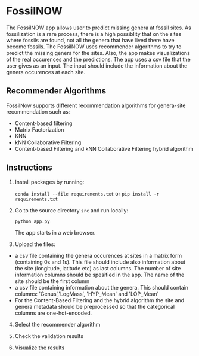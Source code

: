 # FossilNOW

The FossilNOW app allows user to predict missing genera at fossil sites. As fossilization is a rare process, there is a high possiblity that on the sites where fossils are found, not all the genera that have lived there have become fossils. The FossilNOW uses recommender algorithms to try to predict the missing genera for the sites. Also, the app makes visualizations of the real occurences and the predictions. The app uses a csv file that the user gives as an input. The input should include the information about the genera occurences at each site.

## Recommender Algorithms

FossilNow supports different recommendation algorithms for genera-site recommendation such as:

- Content-based filtering
- Matrix Factorization
- KNN
- kNN Collaborative Filtering
- Content-based Filtering and kNN Collaborative Filtering hybrid algorithm


## Instructions

1. Install packages by running:

   `conda install --file requirements.txt` or `pip install -r requirements.txt`

2. Go to the source directory `src` and run locally:

    `python app.py`

    The app starts in a web browser.


3. Upload the files:
- a csv file containing the genera occurences at sites in a matrix form (containing 0s and 1s). This file should include also information about the site (longitude, latitude etc) as last columns. The number of site information columns should be spesified in the app. The name of the site should be the first column
- a csv file containing information about the genera. This should contain columns: 'Genus','LogMass', 'HYP_Mean' and 'LOP_Mean'
- For the Content-Based Filtering and the hybrid algorithm the site and genera metadata should be preprocessed so that the categorical columns are one-hot-encoded.

4. Select the recommender algorithm

5. Check the validation results

6. Visualize the results
